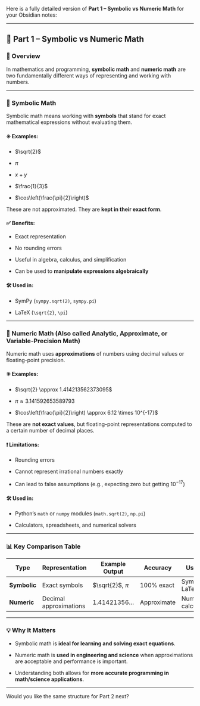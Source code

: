Here is a fully detailed version of **Part 1 – Symbolic vs Numeric Math** for your Obsidian notes:

---

## 🧮 Part 1 – Symbolic vs Numeric Math

### 📌 Overview

In mathematics and programming, **symbolic math** and **numeric math** are two fundamentally different ways of representing and working with numbers.

---

### 🧾 Symbolic Math

Symbolic math means working with **symbols** that stand for exact mathematical expressions without evaluating them.

#### ✳️ Examples:

- $\sqrt{2}$
    
- $\pi$
    
- $x + y$
    
- $\frac{1}{3}$
    
- $\cos\left(\frac{\pi}{2}\right)$
    

These are not approximated. They are **kept in their exact form**.

#### ✅ Benefits:

- Exact representation
    
- No rounding errors
    
- Useful in algebra, calculus, and simplification
    
- Can be used to **manipulate expressions algebraically**
    

#### 🛠️ Used in:

- SymPy (`sympy.sqrt(2)`, `sympy.pi`)
    
- LaTeX (`\sqrt{2}`, `\pi`)
    

---

### 🔢 Numeric Math (Also called Analytic, Approximate, or Variable-Precision Math)

Numeric math uses **approximations** of numbers using decimal values or floating-point precision.

#### ✳️ Examples:

- $\sqrt{2} \approx 1.414213562373095$
    
- $\pi \approx 3.141592653589793$
    
- $\cos\left(\frac{\pi}{2}\right) \approx 6.12 \times 10^{-17}$
    

These are **not exact values**, but floating-point representations computed to a certain number of decimal places.

#### ❗ Limitations:

- Rounding errors
    
- Cannot represent irrational numbers exactly
    
- Can lead to false assumptions (e.g., expecting zero but getting $10^{-17}$)
    

#### 🛠️ Used in:

- Python’s `math` or `numpy` modules (`math.sqrt(2)`, `np.pi`)
    
- Calculators, spreadsheets, and numerical solvers
    

---

### 📊 Key Comparison Table

|Type|Representation|Example Output|Accuracy|Used In|
|---|---|---|---|---|
|**Symbolic**|Exact symbols|$\sqrt{2}$, $\pi$|100% exact|SymPy, LaTeX|
|**Numeric**|Decimal approximations|$1.41421356\ldots$|Approximate|NumPy, calculators|

---

### 💡 Why It Matters

- Symbolic math is **ideal for learning and solving exact equations**.
    
- Numeric math is **used in engineering and science** when approximations are acceptable and performance is important.
    
- Understanding both allows for **more accurate programming in math/science applications**.
    

---

Would you like the same structure for Part 2 next?